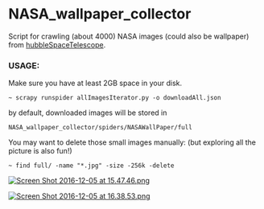 # NASA_wallpaper_collector
Script for crawling (about 4000) NASA images (could also be wallpaper) from [hubbleSpaceTelescope](https://www.spacetelescope.org/images/).

### USAGE:
Make sure you have at least 2GB space in your disk.

    ~ scrapy runspider allImagesIterator.py -o downloadAll.json

by default, downloaded images will be stored in

    NASA_wallpaper_collector/spiders/NASAWallPaper/full

You may want to delete those small images manually: (but exploring all the picture is also fun!)

    ~ find full/ -name "*.jpg" -size -256k -delete

[![Screen Shot 2016-12-05 at 15.47.46.png](https://s17.postimg.org/3ozc4u48f/Screen_Shot_2016_12_05_at_15_47_46.png)](https://postimg.org/image/4ei4h74rv/)

[![Screen Shot 2016-12-05 at 16.38.53.png](https://s11.postimg.org/xbobtnpib/Screen_Shot_2016_12_05_at_16_38_53.png)](https://postimg.org/image/c20pit97j/)
